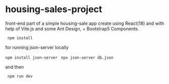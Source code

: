 # housing-sales-project

front-end part of a simple housing-sale app create using React(18) and with help of Vite.js and some Ant Design, + Bootstrap5 Components.

<code> npm install </code>

for running json-server locally

<code>npm install json-server </code>
<code>npx json-server db.json </code>

and then 

<code> npm run dev </code>


